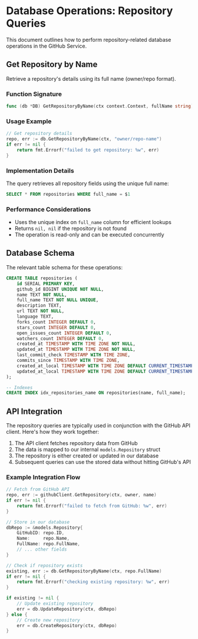 # Database Operations: Repository Queries

This document outlines how to perform repository-related database operations in the GitHub Service.

## Get Repository by Name

Retrieve a repository's details using its full name (owner/repo format).

### Function Signature

```go
func (db *DB) GetRepositoryByName(ctx context.Context, fullName string) (*models.Repository, error)
```

### Usage Example

```go
// Get repository details
repo, err := db.GetRepositoryByName(ctx, "owner/repo-name")
if err != nil {
    return fmt.Errorf("failed to get repository: %w", err)
}
```

### Implementation Details

The query retrieves all repository fields using the unique full name:

```sql
SELECT * FROM repositories WHERE full_name = $1
```

### Performance Considerations

- Uses the unique index on `full_name` column for efficient lookups
- Returns `nil, nil` if the repository is not found
- The operation is read-only and can be executed concurrently

## Database Schema

The relevant table schema for these operations:

```sql
CREATE TABLE repositories (
    id SERIAL PRIMARY KEY,
    github_id BIGINT UNIQUE NOT NULL,
    name TEXT NOT NULL,
    full_name TEXT NOT NULL UNIQUE,
    description TEXT,
    url TEXT NOT NULL,
    language TEXT,
    forks_count INTEGER DEFAULT 0,
    stars_count INTEGER DEFAULT 0,
    open_issues_count INTEGER DEFAULT 0,
    watchers_count INTEGER DEFAULT 0,
    created_at TIMESTAMP WITH TIME ZONE NOT NULL,
    updated_at TIMESTAMP WITH TIME ZONE NOT NULL,
    last_commit_check TIMESTAMP WITH TIME ZONE,
    commits_since TIMESTAMP WITH TIME ZONE,
    created_at_local TIMESTAMP WITH TIME ZONE DEFAULT CURRENT_TIMESTAMP,
    updated_at_local TIMESTAMP WITH TIME ZONE DEFAULT CURRENT_TIMESTAMP
);

-- Indexes
CREATE INDEX idx_repositories_name ON repositories(name, full_name);
```

## API Integration

The repository queries are typically used in conjunction with the GitHub API client. Here's how they work together:

1. The API client fetches repository data from GitHub
2. The data is mapped to our internal `models.Repository` struct
3. The repository is either created or updated in our database
4. Subsequent queries can use the stored data without hitting GitHub's API

### Example Integration Flow

```go
// Fetch from GitHub API
repo, err := githubClient.GetRepository(ctx, owner, name)
if err != nil {
    return fmt.Errorf("failed to fetch from GitHub: %w", err)
}

// Store in our database
dbRepo := &models.Repository{
    GitHubID: repo.ID,
    Name:     repo.Name,
    FullName: repo.FullName,
    // ... other fields
}

// Check if repository exists
existing, err := db.GetRepositoryByName(ctx, repo.FullName)
if err != nil {
    return fmt.Errorf("checking existing repository: %w", err)
}

if existing != nil {
    // Update existing repository
    err = db.UpdateRepository(ctx, dbRepo)
} else {
    // Create new repository
    err = db.CreateRepository(ctx, dbRepo)
}
```
